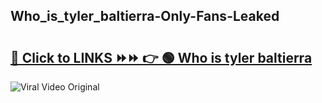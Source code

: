 
 ## Who_is_tyler_baltierra-Only-Fans-Leaked

# <h2><a href="https://clipsfans.com/Who_is_tyler_baltierra&ref=git">🔗 Click to LINKS ⏩⏩ 👉 🟢 Who is tyler baltierra </a></h2>

<a href="https://clipsfans.com/Who_is_tyler_baltierra&ref=git" rel="nofollow" data-target="animated-image.originalLink"><img src="https://i.ibb.co.com/xMMVF88/686577567.gif" alt="Viral Video Original" style="max-width: 100%; display: inline-block;" data-target="animated-image.originalImage"></a>
